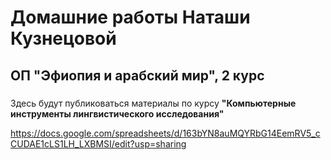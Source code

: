 # Домашние работы Наташи Кузнецовой
## ОП "Эфиопия и арабский мир", 2 курс
### 

Здесь будут публиковаться материалы по курсу **"Компьютерные инструменты лингвистического исследования"**



https://docs.google.com/spreadsheets/d/163bYN8auMQYRbG14EemRV5_cCUDAE1cLS1LH_LXBMSI/edit?usp=sharing
